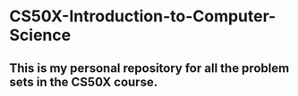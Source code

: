 # CS50X-Introduction-to-Computer-Science

## This is my personal repository for all the problem sets in the CS50X course.
